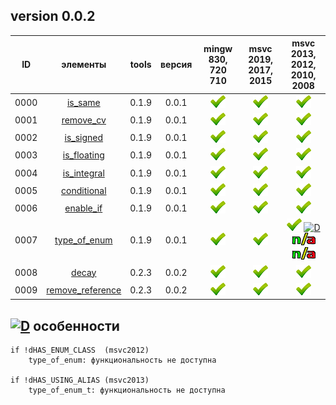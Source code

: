 ﻿
[P]: ../../images/progress.png
[V]: ../../images/success.png
[X]: ../../images/failed.png
[D]: ../../images/danger.png
[E]: ../../images/empty.png
[N]: ../../images/na.png

version 0.0.2
---
| **ID** | элементы               | tools | версия | mingw 830, 720 710 | msvc 2019, 2017, 2015 | msvc 2013, 2012, 2010, 2008             |  
|:------:|:----------------------:|:-----:|:------:|:------------------:|:---------------------:|:---------------------------------------:|  
|  0000  | [is_same][00]          | 0.1.9 | 0.0.1  |   [![V]][MINGW]    |  [![V]][VS-NEW]       | [![V]][VS-OLD]                          |  
|  0001  | [remove_cv][01]        | 0.1.9 | 0.0.1  |   [![V]][MINGW]    |  [![V]][VS-NEW]       | [![V]][VS-OLD]                          |  
|  0002  | [is_signed][02]        | 0.1.9 | 0.0.1  |   [![V]][MINGW]    |  [![V]][VS-NEW]       | [![V]][VS-OLD]                          |  
|  0003  | [is_floating][03]      | 0.1.9 | 0.0.1  |   [![V]][MINGW]    |  [![V]][VS-NEW]       | [![V]][VS-OLD]                          |  
|  0004  | [is_integral][04]      | 0.1.9 | 0.0.1  |   [![V]][MINGW]    |  [![V]][VS-NEW]       | [![V]][VS-OLD]                          |  
|  0005  | [conditional][05]      | 0.1.9 | 0.0.1  |   [![V]][MINGW]    |  [![V]][VS-NEW]       | [![V]][VS-OLD]                          |  
|  0006  | [enable_if][06]        | 0.1.9 | 0.0.1  |   [![V]][MINGW]    |  [![V]][VS-NEW]       | [![V]][VS-OLD]                          |  
|  0007  | [type_of_enum][07]     | 0.1.9 | 0.0.1  |   [![V]][MINGW]    |  [![V]][VS-NEW]       | [![V]][0] [![D]][2] [![N]][1] [![N]][2] |  
|  0008  | [decay][08]            | 0.2.3 | 0.0.2  |   [![V]][MINGW]    |  [![V]][VS-NEW]       | [![V]][VS-OLD]                          |  
|  0009  | [remove_reference][09] | 0.2.3 | 0.0.2  |   [![V]][MINGW]    |  [![V]][VS-NEW]       | [![V]][VS-OLD]                          |  


[M]:       #traits          "метафункции для обработки типов"  
[MINGW]:   #mingw-new       "поддержка компиляторов mingw"  
[VS-NEW]:  #msvc-new        "поддержка новых компиляторов msvc"  
[VS-OLD]:  #msvc-old        "поддержка старых компиляторов msvc"  
[0]:       #msvc-old        "поддержка старых компиляторов msvc"  
[1]:       #-особенности    "type_of_enum: требуется msvc2012 или более новая"  
[2]:       #-особенности    "type_of_enum_t: требуется msvc2013 или более новая"  

[00]: #is_same          "метафункция: true, если типы идентичны"  
[01]: #remove_cv        "метафункция: удаляет квалификаторы"  
[02]: #is_signed        "метафункция: true, если тип - знаковый"  
[03]: #is_floating      "метафункция: true, если тип - дробное число"  
[04]: #is_integral      "метафункция: true, если тип - интегральное число"  
[05]: #conditional      "метафункция: если первый аргумент - true, результат - первый тип, иначе - второй тип"  
[06]: #enable_if        "метафункция: если первый аргумент - false, шаблон не скомпилируется"  
[07]: #type_of_enum     "метафункция: возвращает underlying_type"  
[08]: #decay            "метафункция: разложение типа до осново-образующего"  
[09]: #remove_reference "метафункция: удаляет ссылочную семантику"  


[![D]][M] особенности
---------------------

```
if !dHAS_ENUM_CLASS  (msvc2012)
    type_of_enum: функциональность не доступна

if !dHAS_USING_ALIAS (msvc2013)
    type_of_enum_t: функциональность не доступна

```

